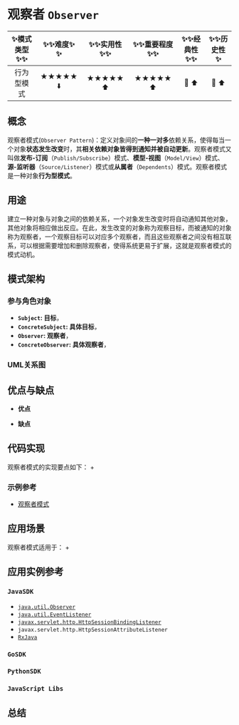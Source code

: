 # 观察者 `Observer`

| :sparkles:模式类型:sparkles::sparkles:|:sparkles::sparkles:难度:sparkles:  :sparkles: | :sparkles::sparkles:实用性:sparkles::sparkles: | :sparkles::sparkles:重要程度:sparkles::sparkles: |  :sparkles::sparkles:经典性:sparkles::sparkles: | :sparkles::sparkles:历史性:sparkles: |
| :----------------------------------------: | :-----------------------------------------------: | :-------------------------------------------------: | :----------------------------------------------------: | :--------------------------------------------------: | :--------------------------------------: |
|                  行为型模式                          |                ★★★★★ :arrow_down:                 |                  ★★★★★ :arrow_up:                   |                    ★★★★★ :arrow_up:                    |              :green_heart:  :arrow_up:               |        :green_heart:  :arrow_up:         |

## 概念
观察者模式(`Observer Pattern`)：定义对象间的**一种一对多**依赖关系，使得每当一个对象**状态发生改变**时，其**相关依赖对象皆得到通知并被自动更新**。观察者模式又叫做**发布-订阅**（`Publish/Subscribe`）模式、**模型-视图**（`Model/View`）模式、**源-监听器**（`Source/Listener`）模式或**从属者**（`Dependents`）模式。观察者模式是一种对象**行为型模式**。

## 用途
建立一种对象与对象之间的依赖关系，一个对象发生改变时将自动通知其他对象，其他对象将相应做出反应。在此，发生改变的对象称为观察目标，而被通知的对象称为观察者，一个观察目标可以对应多个观察者，而且这些观察者之间没有相互联系，可以根据需要增加和删除观察者，使得系统更易于扩展，这就是观察者模式的模式动机。

## 模式架构



### 参与角色对象
+ **`Subject`: 目标**，
+ **`ConcreteSubject`: 具体目标**，
+ **`Observer`: 观察者**，
+ **`ConcreteObserver`: 具体观察者**，


### UML关系图



## 优点与缺点
+ **优点**

+ **缺点**


## 代码实现
观察者模式的实现要点如下：
+

### 示例参考
+ [观察者模式](./java/io/github/hooj0/observer)

## 应用场景
观察者模式适用于：
+

## 应用实例参考

### `JavaSDK` 

- [`java.util.Observer`](http://docs.oracle.com/javase/8/docs/api/java/util/Observer.html)
- [`java.util.EventListener`](http://docs.oracle.com/javase/8/docs/api/java/util/EventListener.html)
- [`javax.servlet.http.HttpSessionBindingListener`](http://docs.oracle.com/javaee/7/api/javax/servlet/http/HttpSessionBindingListener.html)
- `javax.servlet.http.HttpSessionAttributeListener`
- [`RxJava`](https://github.com/ReactiveX/RxJava)

### `GoSDK`

### `PythonSDK`

### `JavaScript Libs`


## 总结